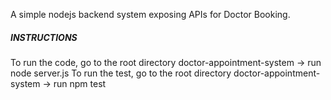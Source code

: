 A simple nodejs backend system exposing APIs for Doctor Booking. 

##### INSTRUCTIONS #####

To run the code, go to the root directory doctor-appointment-system -> run node server.js
To run the test, go to the root directory doctor-appointment-system -> run npm test

